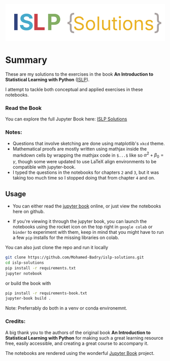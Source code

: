 ![ISLP Solutions Logo](./images/logo.svg)



# Summary 

These are my solutions to the exercises in the book **An Introduction to Statistical Learning with Python** ([ISLP](https://www.statlearning.com/)).

I attempt to tackle both conceptual and applied exercises in these notebooks.

### Read the Book

You can explore the full Jupyter Book here: [ISLP Solutions](https://mohamed-badry.github.io/islp-solutions/)

### Notes:
- Questions that involve sketching are done using matplotlib's `xkcd` theme.
- Mathematical proofs are mostly written using mathjax inside the markdown cells by wrapping the mathjax code in `$...$` like so $\alpha^2 + \beta_0 = \gamma$, though some were updated to use LaTeX align environments to be compatible with jupyter-book.
- I typed the questions in the notebooks for chapters `2` and `3`, but it was taking too much time so I stopped doing that from chapter `4` and on.

## Usage

+ You can either read the [jupyter book](https://mohamed-badry.github.io/islp-solutions/) online, or just view the notebooks here on github.

- If you're viewing it through the jupyter book, you can launch the notebooks using the rocket icon on the top right in `google colab` or `binder` to experiment with them, keep in mind that you might have to run a few `pip` installs for the missing libraries on colab.

You can also just clone the repo and run it locally

```bash
git clone https://github.com/Mohamed-Badry/islp-solutions.git
cd islp-solutions
pip install -r requirements.txt
jupyter notebook
```
or build the book with
```bash
pip install -r requirements-book.txt
jupyter-book build .
```

Note: Preferrably do both in a venv or conda environemnt.


### Credits:

A big thank you to the authors of the original book **An Introduction to Statistical Learning with Python** for making such a great learning resource free, easily accessible, and creating a great course to accompany it. 

The notebooks are rendered using the wonderful [Jupyter Book](https://github.com/jupyter-book/jupyter-book/tree/main) project.